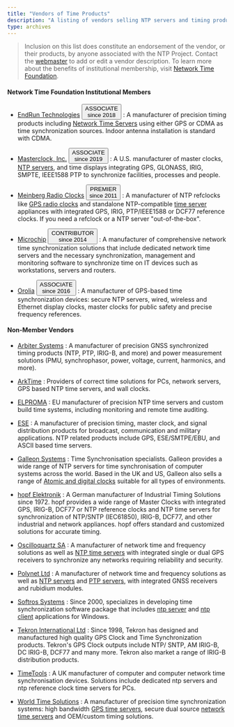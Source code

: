 ```yaml
---
title: "Vendors of Time Products"
description: "A listing of vendors selling NTP servers and timing products. Contact the NTP webmaster to add or edit a vendor description."
type: archives
---
```


> Inclusion on this list does constitute an endorsement of the vendor, or their products, by anyone associated with the NTP Project. Contact the [webmaster](mailto:webmaster@ntp.org) to add or edit a vendor description. To learn more about the benefits of institutional membership, visit [Network Time Foundation](https://www.nwtime.org/membership/).

#### Network Time Foundation Institutional Members

* [EndRun Technologies](https://endruntechnologies.com/) <button class="btn badge btn-lg">ASSOCIATE<br> since 2018</button>
  : A manufacturer of precision timing products including [Network Time Servers](https://endruntechnologies.com/products/ntp-time-servers) using either GPS or CDMA as time synchronization sources. Indoor antenna installation is standard with CDMA. 

* [Masterclock, Inc.](https://www.masterclock.com/) <button class="btn badge btn-lg">ASSOCIATE<br> since 2019</button>
  : A U.S. manufacturer of master clocks, [NTP servers](https://www.masterclock.com/products/ntp-time-servers/), and time displays integrating GPS, GLONASS, IRIG, SMPTE, IEEE1588 PTP to synchronize facilities, processes and people.

* [Meinberg Radio Clocks](https://www.meinbergglobal.com/) <button class="btn badge btn-lg">PREMIER<br> since 2011</button>
  : A manufacturer of NTP refclocks like [GPS radio clocks](https://www.meinbergglobal.com/english/products/3u-gps-clock-lc-display.htm) and standalone NTP-compatible [time server](https://www.meinbergglobal.com/english/products/ntp-time-server.htm) appliances with integrated GPS, IRIG, PTP/IEEE1588 or DCF77 reference clocks. If you need a refclock or a NTP server "out-of-the-box".

* [Microchip](https://www.microsemi.com/product-directory/3425-timing-synchronization) <button class="btn badge btn-lg">CONTRIBUTOR<br> since 2014</button>
  : A manufacturer of comprehensive network time synchronization solutions that include dedicated network time servers and the necessary synchronization, management and monitoring software to synchronize time on IT devices such as workstations, servers and routers.

* [Orolia](https://www.orolia.com/) <button class="btn badge btn-lg">ASSOCIATE<br> since 2016</button>
  : A manufacturer of GPS-based time synchronization devices: secure NTP servers, wired, wireless and Ethernet display clocks, master clocks for public safety and precise frequency references.

#### Non-Member Vendors

* [Arbiter Systems](https://www.arbiter.com/)
  : A manufacturer of precision GNSS synchronized timing products (NTP, PTP, IRIG-B, and more) and power measurement solutions (PMU, synchrophasor, power, voltage, current, harmonics, and more).

* [ArkTime](https://www.arktime.com/)
  : Providers of correct time solutions for PCs, network servers, GPS based NTP time servers, and wall clocks.

* [ELPROMA](https://elpromatime.com/)
  : EU manufacturer of precision NTP time servers and custom build time systems, including monitoring and remote time auditing.

* [ESE](https://www.ese-web.com/ntp.htm)
  : A manufacturer of precision timing, master clock, and signal distribution products for broadcast, communication and military applications. NTP related products include GPS, ESE/SMTPE/EBU, and ASCII based time servers.

* [Galleon Systems](https://www.galsys.co.uk/)
  : Time Synchronisation specialists. Galleon provides a wide range of NTP servers for time synchronisation of computer systems across the world. Based in the UK and US, Galleon also sells a range of [Atomic and digital clocks](https://www.atomic-clock.galleon.eu.com/) suitable for all types of environments.

* [hopf Elektronik](https://www.hopf.com/index.php)
  : A German manufacturer of Industrial Timing Solutions since 1972. hopf provides a wide range of Master Clocks with integrated GPS, IRIG-B, DCF77 or NTP reference clocks and NTP time servers for synchronization of NTP/SNTP (IEC61850), IRIG-B, DCF77, and other industrial and network appliances. hopf offers standard and customized solutions for accurate timing.

* [Oscilloquartz SA](https://www.oscilloquartz.com/)
  : A manufacturer of network time and frequency solutions as well as [NTP time servers](https://www.oscilloquartz.com/en/products-and-services/ntp-servers) with integrated single or dual GPS receivers to synchronize any networks requiring reliability and security.

* [Polynet Ltd](https://www.polynet.hu/)
  : A manufacturer of network time and frequency solutions as well as [NTP servers](https://www.polynet.hu/network-synchronization/ntp-server/) and [PTP servers](https://www.polynet.hu/network-synchronization/ptpgm1010-ieee-1588v2-grandmaster-clock-tdm-sync-support/), with integrated GNSS receivers and rubidium modules.

* [Softros Systems](https://nts.softros.com/)
  : Since 2000, specializes in developing time synchronization software package that includes [ntp server](https://nts.softros.com/server/) and [ntp client](https://nts.softros.com/client/) applications for Windows.

* [Tekron International Ltd](http://tekroninternational.com/)
  : Since 1998, Tekron has designed and manufactured high quality GPS Clock and Time Synchronization products. Tekron's GPS Clock outputs include NTP/ SNTP, AM IRIG-B, DC IRIG-B, DCF77 and many more. Tekron also market a range of IRIG-B distribution products.

* [TimeTools](https://timetoolsltd.com/)
  : A UK manufacturer of computer and computer network time synchronisation devices. Solutions include dedicated ntp servers and ntp reference clock time servers for PCs.

* [World Time Solutions](https://www.worldtimesolutions.com/)
  : A manufacturer of precision time synchronization systems: high bandwidth [GPS time servers](https://www.worldtimesolutions.com/products/gps_time_server.html), secure dual source [network time servers](https://www.worldtimesolutions.com/products/ntp_time_server.html) and OEM/custom timing solutions.